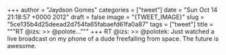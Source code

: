 
+++
author = "Jaydson Gomes"
categories = ["tweet"]
date = "Sun Oct 14 21:18:57 +0000 2012"
draft = false
image = "{TWEET_IMAGE}"
slug = "5ce135b4d25deead2d754fa65fabaefd61fa0a87"
tags = ["tweet"]
title = """RT @izs: &gt;&gt; @polote..."""
+++
RT @izs: &gt;&gt; @polotek: Just watched a live broadcast on my phone of a dude freefalling from space. The future is awesome.
